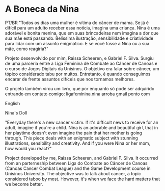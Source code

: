 # A Boneca da Nina

PT/BR
"Todos os dias uma mulher é vítima do câncer de mama. Se já é difícil para um adulto receber essa notícia, imagina uma criança.  Nina é uma adorável e bonita menina, que em suas brincadeiras nem imagina a dor que sua mãe está passando. Belíssima ilustração, sensibilidade e criatividade para lidar com um assunto enigmático. 
E se você fosse a Nina ou a sua mãe, como reagiria?"

Projeto desenvolvido por mim, Raissa Scheeren, e Gabriel F. Silva. Surgiu de uma parceria entre a Liga Feminina de Combate ao Câncer de Canoas e o curso de Jogos Digitais da Unisinos. O objetivo era falar sobre câncer, um tópico considerado tabu por muitos. Entretanto, é quando conseguimos encarar de frente assuntos difíceis que nos tornamos melhores.

O projeto também virou um livro, que por enquanto só pode ser adquirido entrando em contato comigo: ligafeminina.nina arroba gmail ponto com

English

Nina's Doll

"Everyday there's a new cancer victim. If it's difficult news to receive for an adult, imagine if you're a child. Nina is an adorable and beautiful girl, that in her playtime doesn't even imagine the pain that her mother is going through. This piece deals with an enigmatic subject with stunning illustrations, sensibility and creativity.
And if you were Nina or her mom, how would you react?"

Project developed by me, Raissa Scheeren, and Gabriel F. Silva. It occurred from an parterneship between Liga do Combate ao Câncer de Canoas (Canoas Cancer Combat League) and the Game Development course in Unisinos University. The objective was to talk about cancer, a topic considered taboo by most. However, it's when we face the hard matters that we become better.
